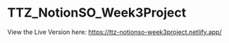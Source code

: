 # TTZ_NotionSO_Week3Project
View the Live Version here: https://ttz-notionso-week3project.netlify.app/
